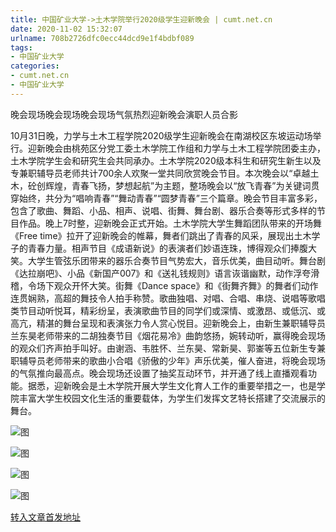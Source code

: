 ```yaml
---
title: 中国矿业大学->土木学院举行2020级学生迎新晚会 | cumt.net.cn
date: 2020-11-02 15:32:07
urlname: 708b2726dfc0ecc44dcd9e1f4bdbf089
tags: 
- 中国矿业大学
categories:
- cumt.net.cn
- 中国矿业大学
---
```

晚会现场晚会现场晚会现场气氛热烈迎新晚会演职人员合影

10月31日晚，力学与土木工程学院2020级学生迎新晚会在南湖校区东坡运动场举行。迎新晚会由桃苑区分党工委土木学院工作组和力学与土木工程学院团委主办，土木学院学生会和研究生会共同承办。土木学院2020级本科生和研究生新生以及专兼职辅导员老师共计700余人欢聚一堂共同欣赏晚会节目。本次晚会以“卓越土木，砼创辉煌，青春飞扬，梦想起航”为主题，整场晚会以“放飞青春”为关键词贯穿始终，共分为“唱响青春”“舞动青春”“圆梦青春”三个篇章。晚会节目丰富多彩，包含了歌曲、舞蹈、小品、相声、说唱、街舞、舞台剧、器乐合奏等形式多样的节目作品。晚上7时整，迎新晚会正式开始。土木学院大学生舞蹈团队带来的开场舞《Free time》拉开了迎新晚会的帷幕，舞者们跳出了青春的风采，展现出土木学子的青春力量。相声节目《成语新说》的表演者们妙语连珠，博得观众们捧腹大笑。大学生管弦乐团带来的器乐合奏节目气势宏大，音乐优美，曲目动听。舞台剧《达拉崩吧》、小品《新国产007》和《送礼钱规则》语言诙谐幽默，动作浮夸滑稽，令场下观众开怀大笑。街舞《Dance space》和《街舞齐舞》的舞者们动作连贯娴熟，高超的舞技令人拍手称赞。歌曲独唱、对唱、合唱、串烧、说唱等歌唱类节目动听悦耳，精彩纷呈，表演歌曲节目的同学们或深情、或激昂、或低沉、或高亢，精湛的舞台呈现和表演张力令人赏心悦目。迎新晚会上，由新生兼职辅导员兰东昊老师带来的二胡独奏节目《烟花易冷》曲韵悠扬，婉转动听，赢得晚会现场的观众们齐声拍手叫好。由谢涵、韦胜怀、兰东昊、常新昊、郭崟等五位新生专兼职辅导员老师带来的歌曲小合唱《骄傲的少年》声乐优美，催人奋进，将晚会现场的气氛推向最高点。晚会现场还设置了抽奖互动环节，并开通了线上直播观看功能。据悉，迎新晚会是土木学院开展大学生文化育人工作的重要举措之一，也是学院丰富大学生校园文化生活的重要载体，为学生们发挥文艺特长搭建了交流展示的舞台。

![图](http://xwzx.cumt.edu.cn/_upload/article/images/1c/52/e29ddf4444fea09932ba120f55a7/71ce1325-6a9d-43c4-8769-1f4e13d6738d.png)

![图](http://xwzx.cumt.edu.cn/_upload/article/images/1c/52/e29ddf4444fea09932ba120f55a7/594bc12a-39d8-4e81-9815-b1744738c5f6.jpg)

![图](http://xwzx.cumt.edu.cn/_upload/article/images/1c/52/e29ddf4444fea09932ba120f55a7/45b22a3c-e3e6-4ff5-a0af-34c8c809935b.jpg)

![图](http://xwzx.cumt.edu.cn/_upload/article/images/1c/52/e29ddf4444fea09932ba120f55a7/152b0d0f-2612-48b5-a0e1-e91dd4db7db6.jpg)

[转入文章首发地址](http://xwzx.cumt.edu.cn/d8/71/c523a579697/page.htm)